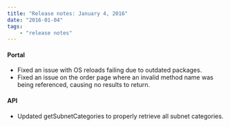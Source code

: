 ```yaml
---
title: "Release notes: January 4, 2016"
date: "2016-01-04"
tags:
    - "release notes"
---
```


#### Portal
+ Fixed an issue with OS reloads failing due to outdated packages.
+ Fixed an issue on the order page where an invalid method name was being referenced, causing no results to return.

#### API
+ Updated getSubnetCategories to properly retrieve all subnet categories.
